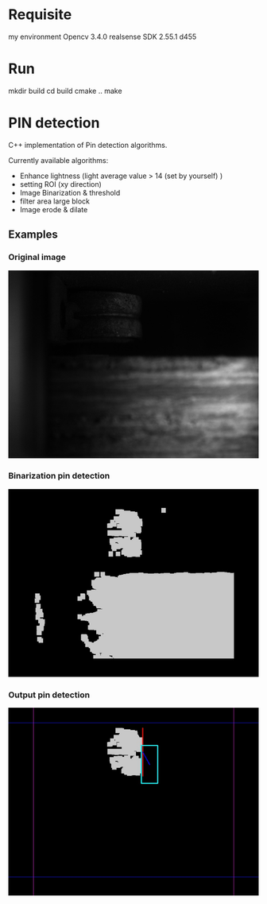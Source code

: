 
# Requisite
my environment
Opencv 3.4.0
realsense SDK 2.55.1   d455

# Run
mkdir build
cd build
cmake ..
make 
# PIN detection
C++ implementation of Pin detection algorithms.

Currently available algorithms:

 - Enhance lightness (light average value > 14 (set by yourself) )
 - setting ROI (xy direction)
 - Image Binarization & threshold
 - filter area large block
 - Image erode & dilate


## Examples

### Original image

![](result/original_img.jpg)

### Binarization pin detection

![](result/binaryImage1.jpg)

### Output pin detection

![](result/output_img.jpg)

